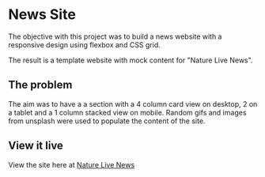 # News Site

The objective with this project was to build a news website with a responsive design using flexbox and CSS grid. 

The result is a template website with mock content for "Nature Live News".  

## The problem

 The aim was to have a a section with a 4 column card view on desktop, 2 on a tablet and a 1 column stacked view on mobile. Random gifs and images from unsplash were used to populate the content of the site. 

## View it live

View the site here at [Nature Live News ](https://naturenews.netlify.app/)
